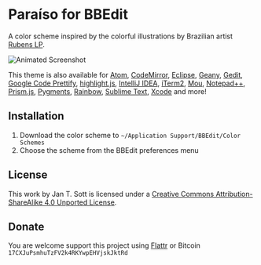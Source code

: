 # Paraíso for BBEdit

A color scheme inspired by the colorful illustrations by Brazilian artist [Rubens LP](http://www.rubenslp.com.br/).

![Animated Screenshot](https://raw.github.com/idleberg/Paraiso-BBEdit/master/images/screenshot.gif)

This theme is also available for [Atom](https://github.com/idleberg/atom-paraiso-dark), [CodeMirror](https://github.com/idleberg/Paraiso-CodeMirror), [Eclipse](https://github.com/idleberg/Paraiso-Eclipse), [Geany](https://github.com/idleberg/Paraiso-Geany), [Gedit](https://github.com/idleberg/Paraiso-Gedit), [Google Code Prettify](https://github.com/idleberg/Paraiso-Google-Code-Prettify), [highlight.js](https://github.com/idleberg/Paraiso-highlight.js), [IntelliJ IDEA](https://github.com/idleberg/Paraiso-IntelliJ-IDEA), [iTerm2](https://github.com/idleberg/Paraiso-iTerm2), [Mou](https://github.com/idleberg/Paraiso-Mou), [Notepad++](https://github.com/idleberg/Paraiso-Notepad-plus-plus), [Prism.js](https://github.com/idleberg/Paraiso-Prism), [Pygments](https://github.com/idleberg/Paraiso-Pygments), [Rainbow](https://github.com/idleberg/Paraiso-Rainbow), [Sublime Text](https://github.com/idleberg/Paraiso.tmTheme), [Xcode](https://github.com/idleberg/Paraiso-Xcode) and more!

## Installation

1. Download the color scheme to `~/Application Support/BBEdit/Color Schemes`
2. Choose the scheme from the BBEdit preferences menu

## License

This work by Jan T. Sott is licensed under a [Creative Commons Attribution-ShareAlike 4.0 Unported License](http://creativecommons.org/licenses/by-sa/4.0/deed.en_US).

## Donate

You are welcome support this project using [Flattr](https://flattr.com/submit/auto?user_id=idleberg&url=https://github.com/idleberg/Paraiso-BBEdit) or Bitcoin `17CXJuPsmhuTzFV2k4RKYwpEHVjskJktRd`